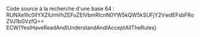 Code source à la recherche d'une base 64 : 
RUNXe1llc0lIYXZlUmVhZEFuZElVbmRlcnN0YW5kQW5kSUFjY2VwdEFsbFRoZVJ1bGVzfQ==
ECW{YesIHaveReadAndIUnderstandAndIAcceptAllTheRules}
